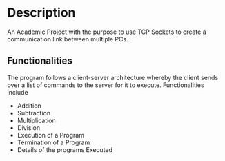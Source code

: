 # Description

An Academic Project with the purpose to use TCP Sockets to create a communication link between multiple PCs.

## Functionalities

The program follows a client-server architecture whereby the client sends over a list of commands to the server for it to execute.
Functionalities include
- Addition
- Subtraction
- Multiplication
- Division
- Execution of a Program
- Termination of a Program
- Details of the programs Executed







